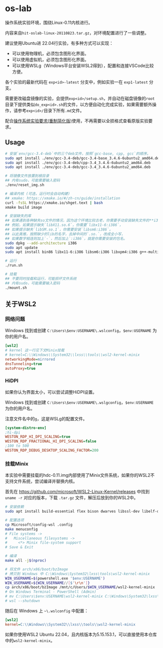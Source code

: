 # os-lab

操作系统实验环境，围绕Linux-0.11内核进行。

内容来自`hit-oslab-linux-20110823.tar.gz`，对环境配置进行了一些调整。

建议使用Ubuntu进 22.04行实验，有多种方式可以实现：

- 可以使用物理机，必须包含图形化界面。
- 可以使用虚拟机，必须包含图形化界面。
- 可以使用WSLg（Windows平台安装WSL2得到），配置和连接VSCode比较方便。

各个实验的最新代码在 `exp<id>-latest` 分支中，例如实验一在 `exp1-latest` 分支。

需要更改磁盘镜像的实验，会提供`exp<id>/setup.sh`，并自动在磁盘镜像的`root`目录下提供类似`do_exp<id>.sh`的文件，以方便自动化完成实验，如果需要额外操作，请参考`exp<id>/`目录下所有`.md`文件。

配合[操作系统实验要求(重制简化版)](https://github.com/yyhhenry/oslab-tasks)使用，不再需要以全损格式查看原版实验要求。

## Usage

```sh
# 安装`env/gcc-3.4-deb`中的三个deb文件，按照`gcc-base, cpp, gcc`的顺序。
sudo apt install ./env/gcc-3.4-deb/gcc-3.4-base_3.4.6-6ubuntu2_amd64.deb
sudo apt install ./env/gcc-3.4-deb/cpp-3.4_3.4.6-6ubuntu2_amd64.deb
sudo apt install ./env/gcc-3.4-deb/gcc-3.4_3.4.6-6ubuntu2_amd64.deb

# 将镜像文件放置到根目录
## 内有sudo，可能需要输入密码
./env/reset_img.sh

# 编译内核 (可选，运行时会自动构建)
## xmake: https://xmake.io/#/zh-cn/guide/installation
curl -fsSL https://xmake.io/shget.text | bash
xmake build image

# 安装缺失的库
## 如果遇到各种缺失so文件的情况，因为这个环境比较古老，你需要手动安装缺失文件的**i386版本**。
## 例如，如果提示缺失`libX11.so.6`，你需要`libx11-6:i386`，
## 如果提示缺失`libSM.so.1`，你需要安装`libsm6:i386`。
## 以此类推，按照缺少的lib的名字，去掉中间的`.so.`，改成全小写，
## 如果数字相连则加上`-`，然后加上`:i386`，就是你需要安装的包名。
sudo dpkg --add-architecture i386
sudo apt update
sudo apt install bin86 libx11-6:i386 libsm6:i386 libxpm4:i386 g++-multilib

# 运行
./run.sh

# 挂载
## 不要同时挂载和运行，可能损坏文件系统
## 内有sudo，可能需要输入密码
./mount.sh
```

## 关于WSL2

### 网络问题

Windows 找到或创建 `C:\Users\$env:USERNAME\.wslconfig`，`$env:USERNAME` 为你的用户名。

```ini
[wsl2]
# kernel 这一行见下文Minix挂载
# kernel=C:\\Windows\\System32\\lxss\\tools\\wsl2-kernel-minix
networkingMode=mirrored
dnsTunneling=true
autoProxy=true
```

### HiDPI

如果你认为界面太小，可以尝试调整HiDPI设置。

Windows 找到或创建 `C:\Users\$env:USERNAME\.wslgconfig`，`$env:USERNAME` 为你的用户名。

注意文件名中的`g`，这是WSLg的配置文件。

```ini
[system-distro-env]
;hi-dpi
WESTON_RDP_HI_DPI_SCALING=true
WESTON_RDP_FRACTIONAL_HI_DPI_SCALING=false
;100 to 500
WESTON_RDP_DEBUG_DESKTOP_SCALING_FACTOR=200
```

### 挂载Minix

本实验中需要挂载的hdc-0.11.img内部使用了Minix文件系统，如果你的WSL2不支持文件系统，尝试编译并替换内核。

首先在 <https://github.com/microsoft/WSL2-Linux-Kernel/releases> 中找到 `uname -r` 对应的版本，下载 `.tar.gz` 文件，解压后放到你的WSL2中。

```sh
# 安装依赖
sudo apt install build-essential flex bison dwarves libssl-dev libelf-dev bc

# 配置选项
cp Microsoft/config-wsl .config
make menuconfig
# File systems ->
#   Miscellaneous filesystems ->
#     <*> Minix file-system support
# Save & Exit

# 编译
make all -j$(nproc)

# 将文件 arch/x86/boot/bzImage 
# 拷贝到 Windows 中 C:\Windows\System32\lxss\tools\wsl2-kernel-minix
WIN_USERNAME=$(powershell.exe '$env:USERNAME')
WIN_USERNAME=${WIN_USERNAME//[$'\r\n']}
cp arch/x86/boot/bzImage /mnt/c/Users/$WIN_USERNAME/wsl2-kernel-minix
# On Windows Terminal - PowerShell (Admin)
# mv C:\Users\$env:USERNAME\wsl2-kernel-minix C:\Windows\System32\lxss\tools\wsl2-kernel-minix
# wsl --shutdown
```

随后在 Windows 上 `~\.wslconfig` 中配置：

```ini
[wsl2]
kernel=C:\\Windows\\System32\\lxss\\tools\\wsl2-kernel-minix
```

如果你使用WSL2 Ubuntu 22.04，且内核版本为5.15.153.1，可以直接使用本仓库中的`wsl2-kernel-minix`。
